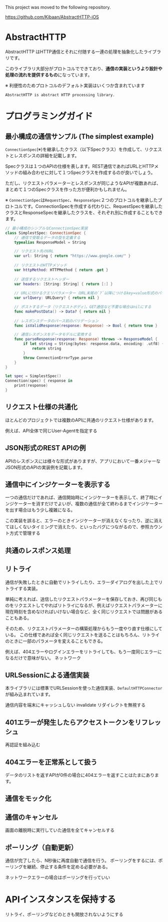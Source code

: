 This project was moved to the following repository.

https://github.com/Kibaan/AbstractHTTP-iOS


# AbstractHTTP


AbstractHTTP はHTTP通信とそれに付随する一連の処理を抽象化したライブラリです。

このライブラリ大部分がプロトコルでできており、**通信の実装というより設計や処理の流れを提供するもの**になっています。

※ 利便性のためプロトコルのデフォルト実装はいくつか含まれています

```
AbstractHTTP is abstract HTTP processing library.  
```

# プログラミングガイド


## 最小構成の通信サンプル (The simplest example)

`ConnectionSpec`(※)を継承したクラス（以下Specクラス）を作成して、リクエストとレスポンスの詳細を記載します。

Specクラスは１つのAPIの仕様を表します。REST通信であればURLとHTTPメソッドの組み合わせに対して１つSpecクラスを作成するのが良いでしょう。

ただし、リクエストパラメーターとレスポンスが同じようなAPIが複数あれば、まとめて１つのSpecクラスを作った方が便利かもしれません。

※ `ConnectionSpec`は`RequestSpec`、`ResponseSpec`２つのプロトコルを継承したプロトコルです。ConnectionSpecを作成する代わりに、RequestSpecを継承したクラスとResponseSpecを継承したクラスを、それぞれ別に作成することもできます。

```swift
// 最小構成のシンプルなConnectionSpec実装
class SimplestSpec: ConnectionSpec {
    // 通信で受取るデータの型を定義する
    typealias ResponseModel = String

    // リクエスト先のURL 
    var url: String { return "https://www.google.com/" }
    
    // リクエストのHTTPメソッド
    var httpMethod: HTTPMethod { return .get }
    
    // 送信するリクエストヘッダー
    var headers: [String: String] { return [:] }
    
    // URLに付けるクエリパラメーター（URL末尾の`?`以降につけるkey=value形式のパラメーター）
    var urlQuery: URLQuery? { return nil }

    // ポストするデータ（リクエストボディ）。GET通信など不要な場合はnilにする
    func makePostData() -> Data? { return nil }
    
    // レスポンスデータのパース前のバリデーション
    func isValidResponse(response: Response) -> Bool { return true }

    // 通信レスポンスをデータモデルに変換する
    func parseResponse(response: Response) throws -> ResponseModel {
        if let string = String(bytes: response.data, encoding: .utf8) {
            return string
        }
        throw ConnectionErrorType.parse
    }
}
```


```swift
let spec = SimplestSpec()
Connection(spec) { response in
    print(response)
}
```

## リクエスト仕様の共通化

ほとんどのプロジェクトでは複数のAPIに共通のリクエスト仕様があります。

例えば、API全体で同じUser-Agentを指定する

## JSON形式のREST APIの例

APIのレスポンスには様々な形式がありますが、アプリにおいて一番メジャーなJSON形式のAPIの実装例を記載します。


## 通信中にインジケーターを表示する

一つの通信だけであれば、通信開始時にインジケーターを表示して、終了時にインジケーターを消すだけでよいが、複数の通信が全て終わるまでインジケーターを出す場合はもう少し複雑になる。

この実装を誤ると、エラーのときインジケーターが消えなくなったり、逆に消えてほしくないタイミングで消えたり、といったバグにつながるので、参照カウント方式で管理する

## 共通のレスポンス処理

## リトライ

通信が失敗したときに自動でリトライしたり、エラーダイアログを出した上でリトライする実装。

単純に考えれば、送信したリクエストパラメーターを保存しておき、再び同じものをリクエストしてやればリトライになるが、例えばリクエストパラメーターに現在時刻を含めなければいけない場合など、全く同じリクエストでは問題があることもある。

そのため、リクエストパラメーターの構築処理からもう一度やり直す仕様にしている。
この仕様であれば全く同じリクエストを送ることはもちろん、リトライのときに一部のパラメータを変えることもできる。

例えば、404エラーやログインエラーをリトライしても、もう一度同じエラーになるだけで意味がない。
ネットワーク

## URLSessionによる通信実装

本ライブラリには標準でURLSessionを使った通信実装、`DefaultHTTPConnector` が組み込まれています。

通信内容を端末にキャッシュしない
invalidate
リダイレクトを無視する

## 401エラーが発生したらアクセストークンをリフレッシュ
再認証を組み込む

## 404エラーを正常系として扱う

データのリストを返すAPIが0件の場合に404エラーを返すことはたまにあります。

## 通信をモック化

## 通信のキャンセル
画面の離脱時に実行していた通信を全てキャンセルする

## ポーリング（自動更新）
通信が完了したら、N秒後に再度自動で通信を行う。
ポーリングをするには、ポーリングを継続、停止する条件を定める必要がある。

ネットワークエラーの場合はポーリングを行っていい

# APIインスタンスを保持する

リトライ、ポーリングなどのときも開放されないようにする
